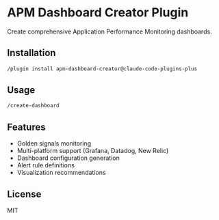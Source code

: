 # APM Dashboard Creator Plugin

Create comprehensive Application Performance Monitoring dashboards.

## Installation

```bash
/plugin install apm-dashboard-creator@claude-code-plugins-plus
```

## Usage

```bash
/create-dashboard
```

## Features

- Golden signals monitoring
- Multi-platform support (Grafana, Datadog, New Relic)
- Dashboard configuration generation
- Alert rule definitions
- Visualization recommendations

## License

MIT
